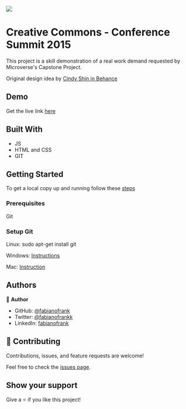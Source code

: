 ![](https://img.shields.io/badge/Microverse-blueviolet)

# Creative Commons - Conference Summit 2015

This project is a skill demonstration of a real work demand requested by Microverse's Capstone Project.

Original design idea by [Cindy Shin in Behance](https://www.behance.net/adagio07) 



## Demo
Get the live link [here](https://fabianofrank.github.io/conference-page/)

## Built With

- JS
- HTML and CSS
- GIT

## Getting Started
To get a local copy up and running follow these [steps](https://docs.github.com/en/repositories/creating-and-managing-repositories/cloning-a-repository)

### Prerequisites
Git

### Setup Git

Linux: sudo apt-get install git

Windows: [Instructions](https://git-for-windows.github.io)

Mac: [Instruction](https://sourceforge.net/projects/git-osx-installer/files/)

## Authors

👤 **Author**

- GitHub: [@fabianofrank](https://github.com/fabianofrank)
- Twitter: [@fabianofrankk](https://twitter.com/fabianofrankk)
- LinkedIn: [fabianofrank](https://linkedin.com/in/fabianofrank)


## 🤝 Contributing

Contributions, issues, and feature requests are welcome!

Feel free to check the [issues page](../../issues/).

## Show your support

Give a ⭐️ if you like this project!
